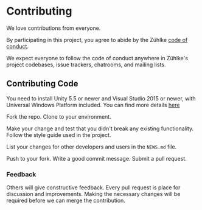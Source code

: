 # Contributing

We love contributions from everyone.

By participating in this project,
you agree to abide by the Zühlke [code of conduct](CODE_OF_CONDUCT.md).

We expect everyone to follow the code of conduct
anywhere in Zühlke's project codebases, issue trackers, chatrooms,
and mailing lists.

## Contributing Code

You need to install Unity 5.5 or newer and Visual Studio 2015 or newer, with Universal Windows Platform included.
You can find more details [here](https://developer.microsoft.com/en-us/windows/mixed-reality/install_the_tools)

Fork the repo. Clone to your environment.

Make your change and test that you didn't break any existing functionality. 
Follow the style guide used in the project.

List your changes for other developers and users in the `NEWS.md` file.

Push to your fork. Write a good commit message. Submit a pull request.

### Feedback

Others will give constructive feedback. Every pull request is place for
discussion and improvements. Making the necessary changes will be required
before we can merge the contribution.